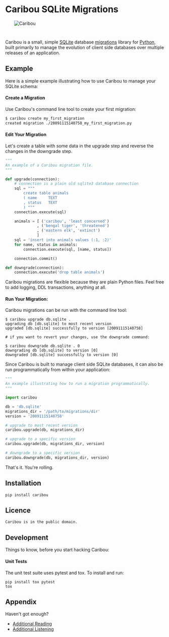 Caribou SQLite Migrations
=========================

<div style="left: right; padding: 0px 0px 2em 2em">
    <img src="http://imgur.com/DySrz.jpg" alt="Caribou" />
</div>

Caribou is a small, simple [SQLite][sqlite] database [migrations][rails]
library for [Python][python], built primarily to manage the evolution of client
side databases over multiple releases of an application.

  [rails]:http://guides.rubyonrails.org/migrations.html
  [python]: http://python.org/
  [sqlite]: https://sqlite.org/

Example
-------

Here is a simple example illustrating how to use Caribou to manage your SQLite
schema:

#### Create a Migration

Use Caribou's command line tool to create your first migration:

```bash
$ caribou create my_first_migration
created migration ./20091115140758_my_first_migration.py
```

#### Edit Your Migration

Let's create a table with some data in the upgrade step and reverse the changes
in the downgrade step.

```python
"""
An example of a Caribou migration file.
"""

def upgrade(connection):
    # connection is a plain old sqlite3 database connection
    sql = """
        create table animals
        ( name     TEXT
        , status   TEXT
        ) """
    connection.execute(sql)

    animals = [ ('caribou', 'least concerned')
              , ('bengal tiger', 'threatened')
              , ('eastern elk', 'extinct')
              ]
    sql = 'insert into animals values (:1, :2)'
    for name, status in animals:
        connection.execute(sql, [name, status])

    connection.commit()

def downgrade(connection):
    connection.execute('drop table animals')
```

Caribou migrations are flexible because they are plain Python files. Feel free
to add logging, DDL transactions, anything at all.

#### Run Your Migration:

Caribou migrations can be run with the command line tool:

```
$ caribou upgrade db.sqlite .
upgrading db [db.sqlite] to most recent version
upgraded [db.sqlite] successfully to version [20091115140758]

# if you want to revert your changes, use the downgrade command:

$ caribou downgrade db.sqlite . 0
downgrading db [db.sqlite] to version [0]
downgraded [db.sqlite] successfully to version [0]
```

Since Caribou is built to manage client side SQLite databases, it can also be
run programmatically from within your application:

```python
"""
An example illustrating how to run a migration programmatically.
"""

import caribou

db = 'db.sqlite'
migrations_dir = '/path/to/migrations/dir'
version = '20091115140758'

# upgrade to most recent version
caribou.upgrade(db, migrations_dir)

# upgrade to a specific version
caribou.upgrade(db, migrations_dir, version)

# downgrade to a specific version
caribou.downgrade(db, migrations_dir, version)
```

That's it. You're rolling.

Installation
------------

    pip install caribou

Licence
--------

    Caribou is in the public domain.

Development
-----------

Things to know, before you start hacking Caribou:

#### Unit Tests

The unit test suite uses pytest and tox. To install and run:

    pip install tox pytest
    tox

Appendix
--------

Haven't got enough?

* [Additional Reading][migration]
* [Additional Listening][music]

[migration]: http://en.wikipedia.org/wiki/Caribou#Migration
[music]: http://www.myspace.com/cariboumanitoba

